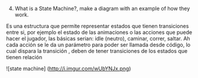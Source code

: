 4. What is a State Machine?, make a diagram with an example of how they work.

Es una estructura que permite representar estados que tienen transiciones entre si, por ejemplo el estado de las animaciones o las acciones que puede hacer el jugador, las básicas serian: idle (neutro), caminar, correr, saltar.
Ah cada acción se le da un parámetro para poder ser llamada desde código, lo cual dispara la transición , deben de tener transiciones de los estados que tienen relación

 ![state machine] (http://i.imgur.com/wUbYNJx.png)
